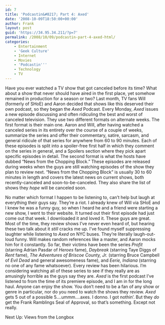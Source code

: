 ```yaml
---
id: 7
title: 'Podcastin&#8217; Part 4: Axed'
date: '2008-10-09T18:50:00+00:00'
author: Frank
layout: post
guid: 'https://34.95.34.211/?p=7'
permalink: /2008/10/09/podcastin-part-4-axed-html/
categories:
    - Entertainment
    - 'Geek Culture'
    - Internet
    - Movies
    - 'Podcastin'''
    - Technology
    - TV
---
```


Have you ever watched a TV show that got canceled before its time? What about a show that never should have aired in the first place, yet somehow remained in production for a season or two? Last month, TV fans Will (formerly of SHoE) and Aaron decided that shows like this deserved their own podcast, so they began the *Axed* Podcast. Every Monday, *Axed* issues a new episode discussing and often ridiculing the best and worst of canceled television. They use two different formats on alternate weeks. The first format is their main one. Aaron and Will, after having watched a canceled series in its entirety over the course of a couple of weeks, summarize the series and offer their commentary, satire, sarcasm, and general ridicule of that series for anywhere from 60 to 90 minutes. Each of these episodes is split into a spoiler-free first half in which they comment on the series in general, and a Spoilers section where they pick apart specific episodes in detail. The second format is what the hosts have dubbed “News from the Chopping Block.” These episodes are released during weeks when the guys are still watching episodes of the show they plan to review next. “News from the Chopping Block” is usually 30 to 60 minutes in length and covers the latest news on current shows, both recently-canceled and soon-to-be-canceled. They also share the list of shows they *hope* will be canceled soon.

No matter which format I happen to be listening to, can’t help but laugh at everything their guys say. They’re a riot. I already knew of Will via SHoE and I knew he was a funny guy, so when I heard he and a friend were starting a new show, I went to their website. It turned out their first episode had just come out that week. I downloaded it and loved it. These guys are great. Most of the time, they review shows I’ve never even heard of, but hearing these two talk about it *still* cracks me up. I’ve found myself suppressing laughter while listening to *Axed* on NYC buses. They’re literally laugh-out-loud funny. Will makes random references like a master, and Aaron mocks him for it constantly. So far, their victims have been the series *Profit* (starring Adrian Pasdar of *Heroes* fame), *Daybreak* (starring Taye Diggs of *Rent* fame), *The Adventures of Briscoe County, Jr.* (starring Bruce Campbell of *Evil Dead* and general awesomeness fame), and *Eerie, Indiana* (starring no one of any fame whatsoever). Every review has been hilarious. I’m considering watching all of these series to see if they really are as amusingly horrible as the guys say they are. *Axed* is the first podcast I’ve listened to from the time of its premiere episode, and I am in for the long haul. Anyone can enjoy the show. You don’t need to be a fan of any show or genre in particular, nor do you need to watch the shows they review. *Axed* gets 5 out of a possible 5….ummm….axes. I donno. I got nothin’. But they *do* get the Frank Ramblings Seal of Approval, so that’s something. Except not really.

Next Up: Views from the Longbox